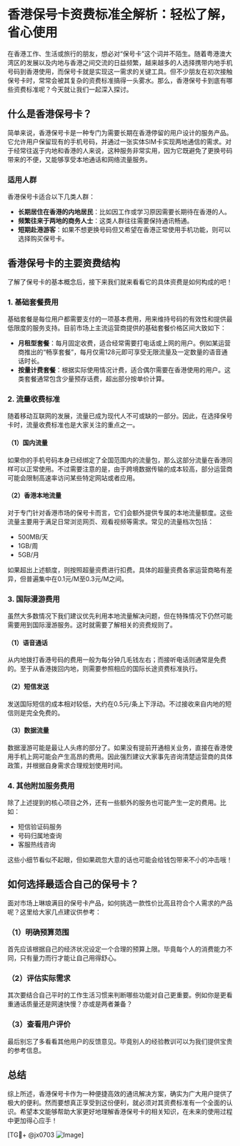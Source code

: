 # 香港保号卡资费标准全解析：轻松了解，省心使用

在香港工作、生活或旅行的朋友，想必对“保号卡”这个词并不陌生。随着粤港澳大湾区的发展以及内地与香港之间交流的日益频繁，越来越多的人选择携带内地手机号码到香港使用，而保号卡就是实现这一需求的关键工具。但不少朋友在初次接触保号卡时，常常会被其复杂的资费标准搞得一头雾水。那么，香港保号卡到底有哪些资费标准呢？今天就让我们一起深入探讨。

## 什么是香港保号卡？

简单来说，香港保号卡是一种专门为需要长期在香港停留的用户设计的服务产品。它允许用户保留现有的手机号码，并通过一张实体SIM卡实现两地通信的需求。对于经常往返于内地和香港的人来说，这种服务非常实用，因为它既避免了更换号码带来的不便，又能够享受本地通话和网络流量服务。

### 适用人群

香港保号卡适合以下几类人群：
- **长期居住在香港的内地居民**：比如因工作或学习原因需要长期待在香港的人。
- **频繁往来于两地的商务人士**：这类人群往往需要保持通讯畅通。
- **短期赴港游客**：如果不想更换号码但又希望在香港正常使用手机功能，则可以选择购买保号卡。

## 香港保号卡的主要资费结构

了解了保号卡的基本概念后，接下来我们就来看看它的具体资费是如何构成的吧！

### 1. 基础套餐费用

基础套餐是每位用户都需要支付的一项基本费用，用来维持号码的有效性和提供最低限度的服务支持。目前市场上主流运营商提供的基础套餐价格区间大致如下：

- **月租型套餐**：每月固定收费，适合经常需要打电话或上网的用户。例如某运营商推出的“畅享套餐”，每月仅需128元即可享受无限流量及一定数量的语音通话时长。
- **按量计费套餐**：根据实际使用情况计费，适合偶尔需要在香港使用的用户。这类套餐通常包含少量预存话费，超出部分按单价计算。

### 2. 流量收费标准

随着移动互联网的发展，流量已成为现代人不可或缺的一部分。因此，在选择保号卡时，流量收费标准也是大家关注的重点之一。

#### （1）国内流量
如果你的手机号码本身已经绑定了全国范围内的流量包，那么这部分流量在香港同样可以正常使用。不过需要注意的是，由于跨境数据传输的成本较高，部分运营商可能会限制高速率访问某些特定网站或者应用。

#### （2）香港本地流量
对于专门针对香港市场的保号卡而言，它们会额外提供专属的本地流量额度。这些流量主要用于满足日常浏览网页、观看视频等需求。常见的流量档次包括：
- 500MB/天
- 1GB/周
- 5GB/月

如果超出上述额度，则按照超量资费进行扣费。具体的超量资费各家运营商略有差异，但普遍集中在0.1元/M至0.3元/M之间。

### 3. 国际漫游费用

虽然大多数情况下我们建议优先利用本地流量解决问题，但在特殊情况下仍然可能需要用到国际漫游服务。这时就需要了解相关的资费规则了。

#### （1）语音通话
从内地拨打香港号码的费用一般为每分钟几毛钱左右；而接听电话则通常是免费的。至于从香港拨回内地，则需要参照相应的国际长途资费标准执行。

#### （2）短信发送
发送国际短信的成本相对较低，大约在0.5元/条上下浮动。不过接收来自内地的短信则是完全免费的。

#### （3）数据流量
数据漫游可能是最让人头疼的部分了。如果没有提前开通相关业务，直接在香港使用手机上网可能会产生高昂的费用。因此强烈建议大家事先咨询清楚运营商的具体政策，并根据自身需求合理规划使用时间。

### 4. 其他附加服务费用

除了上述提到的核心项目之外，还有一些额外的服务也可能产生一定的费用。比如：
- 短信验证码服务
- 号码归属地查询
- 客服热线咨询

这些小细节看似不起眼，但如果疏忽大意的话也可能会给钱包带来不小的冲击哦！

## 如何选择最适合自己的保号卡？

面对市场上琳琅满目的保号卡产品，如何挑选一款性价比高且符合个人需求的产品呢？这里给大家几点建议供参考：

### （1）明确预算范围
首先应该根据自己的经济状况设定一个合理的预算上限。毕竟每个人的消费能力不同，只有量力而行才能让自己用得舒心。

### （2）评估实际需求
其次要结合自己平时的工作生活习惯来判断哪些功能对自己更重要。例如你是更看重通话质量还是网速快慢？亦或是两者兼备？

### （3）查看用户评价
最后别忘了多看看其他用户的反馈意见。毕竟别人的经验教训可以为我们提供宝贵的参考信息。

## 总结

综上所述，香港保号卡作为一种便捷高效的通讯解决方案，确实为广大用户提供了极大的便利。然而要想真正享受到这份便利，就必须对其资费标准有一个全面的认识。希望本文能够帮助大家更好地理解香港保号卡的相关知识，在未来的使用过程中更加得心应手！

[TG💪+ @jx0703 ![Image](https://github.com/user-attachments/assets/dbca1d08-cadb-493c-b0ec-ad6f7a83f270)]